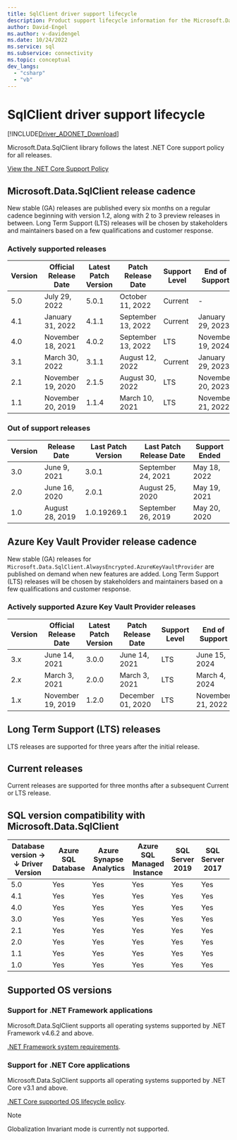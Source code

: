 ```yaml
---
title: SqlClient driver support lifecycle
description: Product support lifecycle information for the Microsoft.Data.SqlClient .NET library.
author: David-Engel
ms.author: v-davidengel
ms.date: 10/24/2022
ms.service: sql
ms.subservice: connectivity
ms.topic: conceptual
dev_langs:
  - "csharp"
  - "vb"
---
```

# SqlClient driver support lifecycle

[!INCLUDE[Driver_ADONET_Download](../../includes/driver_adonet_download.md)]

Microsoft.Data.SqlClient library follows the latest .NET Core support policy for all releases.

[View the .NET Core Support Policy](https://dotnet.microsoft.com/platform/support/policy/dotnet-core)

## Microsoft.Data.SqlClient release cadence

New stable (GA) releases are published every six months on a regular cadence beginning with version 1.2, along with 2 to 3 preview releases in between. Long Term Support (LTS) releases will be chosen by stakeholders and maintainers based on a few qualifications and customer response.

### Actively supported releases

| Version | Official Release Date | Latest Patch Version | Patch Release Date | Support Level | End of Support |
|--|--|--|--|--|--|
| 5.0 | July 29, 2022 | 5.0.1 | October 11, 2022 | Current | - |
| 4.1 | January 31, 2022 | 4.1.1 | September 13, 2022 | Current | January 29, 2023 |
| 4.0 | November 18, 2021 | 4.0.2 | September 13, 2022 | LTS | November 19, 2024 |
| 3.1 | March 30, 2022 | 3.1.1 | August 12, 2022 | Current | January 29, 2023 |
| 2.1 | November 19, 2020 | 2.1.5 | August 30, 2022 | LTS | November 20, 2023 |
| 1.1 | November 20, 2019 | 1.1.4 | March 10, 2021 | LTS | November 21, 2022 |

### Out of support releases

| Version | Release Date | Last Patch Version | Last Patch Release Date | Support Ended |
|--|--|--|--|--|
| 3.0 | June 9, 2021 | 3.0.1 | September 24, 2021 | May 18, 2022 |
| 2.0 | June 16, 2020 | 2.0.1 | August 25, 2020 | May 19, 2021 |
| 1.0 | August 28, 2019 | 1.0.19269.1 | September 26, 2019 | May 20, 2020 |

## Azure Key Vault Provider release cadence

New stable (GA) releases for `Microsoft.Data.SqlClient.AlwaysEncrypted.AzureKeyVaultProvider` are published on demand when new features are added. Long Term Support (LTS) releases will be chosen by stakeholders and maintainers based on a few qualifications and customer response.

### Actively supported Azure Key Vault Provider releases

| Version | Official Release Date | Latest Patch Version | Patch Release Date | Support Level | End of Support |
|--|--|--|--|--|--|
| 3.x | June 14, 2021 | 3.0.0 | June 14, 2021 | LTS | June 15, 2024 |
| 2.x | March 3, 2021 | 2.0.0 | March 3, 2021 | LTS | March 4, 2024 |
| 1.x | November 19, 2019 | 1.2.0 | December 01, 2020 | LTS | November 21, 2022 |

## Long Term Support (LTS) releases

LTS releases are supported for three years after the initial release.

## Current releases

Current releases are supported for three months after a subsequent Current or LTS release.

## SQL version compatibility with Microsoft.Data.SqlClient

|Database version&nbsp;&#8594;<br />&#8595; Driver Version|Azure SQL Database|Azure Synapse Analytics|Azure SQL Managed Instance|SQL Server 2019|SQL Server 2017|SQL Server 2016|SQL Server 2014|SQL Server 2012|
|---|---|---|---|---|---|---|---|---|
|5.0|Yes|Yes|Yes|Yes|Yes|Yes|Yes|Yes|
|4.1|Yes|Yes|Yes|Yes|Yes|Yes|Yes|Yes|
|4.0|Yes|Yes|Yes|Yes|Yes|Yes|Yes|Yes|
|3.0|Yes|Yes|Yes|Yes|Yes|Yes|Yes|Yes|
|2.1|Yes|Yes|Yes|Yes|Yes|Yes|Yes|Yes|
|2.0|Yes|Yes|Yes|Yes|Yes|Yes|Yes|Yes|
|1.1|Yes|Yes|Yes|Yes|Yes|Yes|Yes|Yes|
|1.0|Yes|Yes|Yes|Yes|Yes|Yes|Yes|Yes|

## Supported OS versions

### Support for .NET Framework applications

Microsoft.Data.SqlClient supports all operating systems supported by .NET Framework v4.6.2 and above.

[.NET Framework system requirements](/dotnet/framework/get-started/system-requirements).

### Support for .NET Core applications

Microsoft.Data.SqlClient supports all operating systems supported by .NET Core v3.1 and above.

[.NET Core supported OS lifecycle policy](https://github.com/dotnet/core/blob/master/os-lifecycle-policy.md).

> [!NOTE]
> Globalization Invariant mode is currently not supported.
